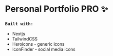 # Personal Portfolio PRO ✨

### `Built with:`

- Nextjs
- TailwindCSS
- Heroicons - generic icons
- IconFinder - social media icons
